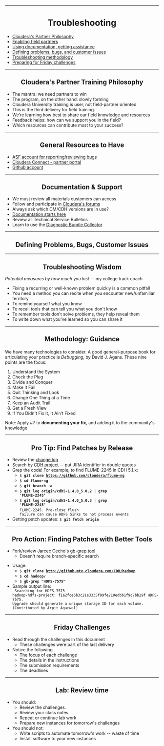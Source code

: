<!-- CSS work goes here for the time being -->
<!-- set a:link text-decoration to none -->
<!-- set a:hover text-decoration to underline -->
<!-- http://forums.markdownpad.com/discussion/143/include-pdf-pagebreak-instructions-in-markdown/p1 -->

---
<div style="page-break-after: always;"></div>

# <center> <a name="troubleshooting_practices_section"/>Troubleshooting

* <a href="#troubleshooting_philosophy">Cloudera's Partner Philosophy</a>
* <a href="#troubleshooting_enabling_partners">Enabling field partners</a>
* <a href="#troubleshooting_docs_assistance">Using documentation, getting assistance</a>
* <a href="#troubleshooting_problems_bugs_issues">Defining problems, bugs, and customer issues</a>
* <a href="#troubleshooting_methodology">Troubleshooting methodology</a> 
* <a href="#troubleshooting_challenges">Preparing for Friday challenges</a>

---
<div style="page-break-after: always;"></div>

## <center> <a name="troubleshooting_philosophy"/> Cloudera's Partner Training Philosophy </center>

* The mantra: we need partners to win
* The program, on the other hand: slowly forming
* Cloudera University training is user, not field-partner oriented 
* This is the third delivery for field training.
* We're learning how best to share our field knowledge and resources
* Feedback helps: how can we support you in the field?
* Which resources can contribute most to your success?

---
<div style="page-break-after: always;"></div>

## <center> <a name="troubleshooting_enabling_partners"> General Resources to Have</a>

* [ASF account for reporting/reviewing bugs](https://issues.apache.org/jira/secure/Dashboard.jspa)
* [Cloudera Connect - partner portal](http://www.cloudera.com/content/cloudera/en/partners.html)
* [Github account](https://github.com/)

<!-- Other partner resources I'm not aware of --> 

---
<div style="page-break-after: always;"></div>

## <center> <a name="troubleshooting_docs_assistance"> Documentation & Support </a>

* We must review all materials customers can access
* Follow and participate in [Cloudera's forums](http://community.cloudera.com)
* Always ask which CM/CDH versions are in use?
* [Documentation starts here](http://www.cloudera.com/content/support/en/documentation.html) 
* Review all Technical Service Bulletins
* Learn to use the [Diagnostic Bundle Collector](http://www.cloudera.com/content/support/en/support-info/cluster-statistics.html)

---
<div style="page-break-after: always;"></div>

## <center> <a name="troubleshooting_problems_bugs_issues"/> Defining Problems, Bugs, Customer Issues

---
<div style="page-break-after: always;"></div>

## <center> <a name="troubleshooting_methodology"/> Troubleshooting Wisdom

*Potential measures by how much you lost* -- my college track coach

* Fixing a recurring or well-known problem quickly is a common pitfall 
* You need a method you can recite when you encounter new/unfamiliar territory
* To remind yourself what you know
* To recall tools that can tell you what you don't know
* To remember tools don't solve problems, they help reveal them
* To write down what you've learned so you can share it

---
<div style="page-break-after: always;"></div>

## <center> Methodology: Guidance<p>

We have many technologies to consider. A good general-purpose book for articulating your practice is *Debugging*, by David J. Agans. These nine points are the focus:

1. Understand the System
2. Check the Plug
3. Divide and Conquer
4. Make It Fail
5. Quit Thinking and Look
6. Change One Thing at a Time
7. Keep an Audit Trail
8. Get a Fresh View
9. If You Didn't Fix It, It Ain't Fixed

Note: Apply #7 to **documenting your fix**, and adding it to the community's knowledge

---
<div style="page-break-after: always;"></div>

## <center> Pro Tip: Find Patches by Release

* Review the [change log](http://archive-primary.cloudera.com/cdh5/cdh/5/)
* Search by [CDH project](http://jira.cloudera.com) -- put JIRA identifier in double quotes
* Grep the code! For example, to find FLUME-2245 in CDH 5.1.x:
    * <code>$ **git clone https://github.com/cloudera/flume-ng** </code>
    * <code>$ **cd flume-ng** </code>
    * <code>$ **git branch -a** </code>
    * <code>$ **git log origin/cdh5-1.4.0_5.0.2 | grep 'FLUME-2245'** </code>
    * <code>$ **git log origin/cdh5-1.4.0_5.0.3 | grep 'FLUME-2245'** </code><br><code>FLUME-2245. Pre-close flush failure can cause HDFS Sinks to not process events</code>
* Getting patch updates: <code>$ **git fetch origin** </code>

---
<div style="page-break-after: always;"></div>

## <center> Pro Action: Finding Patches with Better Tools

* Fork/review Jarcec Cecho's [gb-grep tool](https://github.com/jarcec/cmd-tools/blob/master/gb-grep)
    * Doesn't require branch-specific search
 <!-- Use Miklos Christine's [instructions on using Jarcec's script](
https://wiki.cloudera.com/display/~mwc/Git+Find+Branch+given+a+Jira)) -->
* Usage:
    * <code>$ **git clone http://github.mtv.cloudera.com/CDH/hadoop</code>**
    * <code>$ **cd hadoop/</code>**
    * <code>$ **gb-grep "HDFS-7575"</code>**
* Sample output line:
<code><br>
Searching for HDFS-7575
hadoop-hdfs-project: f1a2fce5b3c21e3335f99fe210edbb1f9c7bb29f
HDFS-7575. Upgrade should generate a unique storage ID for each
volume. (Contributed by Arpit Agarwal)</code>

---
<div style="page-break-after: always;"></div>

## <center> <a name="troubleshooting_challenges"/> Friday Challenges

* Read through the challenges in this document
    * These challenges were part of the last delivery 
* Notice the following
    * The focus of each challenge
    * The details in the instructions
    * The submission requirements
    * The deadlines

---
<div style="page-break-after: always;"></div>

## <center> Lab: Review time

* You should:
    * Review the challenges. 
    * Review your class notes
    * Repeat or continue lab work
    * Prepare new instances for tomorrow's challenges 
* You should not:
    * Write scripts to automate tomorrow's work -- waste of time
    * Install software to your new instances

